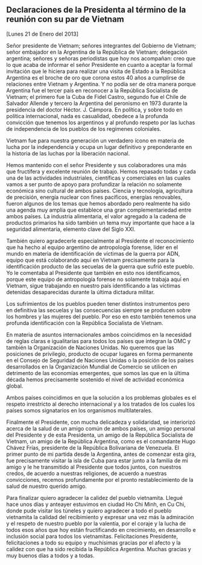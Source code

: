 Declaraciones de la Presidenta al término de la reunión con su par de Vietnam
-----------------------------------------------------------------------------

[Lunes 21 de Enero del 2013]

Señor presidente de Vietnam; señores integrantes del Gobierno de
Vietnam; señor embajador en la Argentina de la República de Vietnam;
delegación argentina; señores y señoras periodistas que hoy nos
acompañan: creo que lo que acaba de informar el señor Presidente en
cuanto a aceptar la formal invitación que le hiciera para realizar una
visita de Estado a la República Argentina es el broche de oro que corona
estos 40 años a cumplirse de relaciones entre Vietnam y Argentina. Y no
podía ser de otra manera porque Argentina fue el tercer país en
reconocer a la República Socialista de Vietnam; el primero fue la Cuba
de Fidel Castro, segundo fue el Chile de Salvador Allende y tercero la
Argentina del peronismo en 1973 durante la presidencia del doctor
Héctor. J. Cámpora. En política, y sobre todo en política internacional,
nada es casualidad, obedece a la profunda convicción que tenemos los
argentinos y al profundo respeto por las luchas de independencia de los
pueblos de los regímenes coloniales.

Vietnam fue para nuestra generación un verdadero ícono en materia de
lucha por la independencia y ocupa un lugar definitivo y preponderante
en la historia de las luchas por la liberación nacional.

Hemos mantenido con el señor Presidente y sus colaboradores una más que
fructífera y excelente reunión de trabajo. Hemos repasado todas y cada
una de las actividades industriales, científicas y comerciales en las
cuales vamos a ser punto de apoyo para profundizar la relación no
solamente económica sino cultural de ambos países. Ciencia y tecnología,
agricultura de precisión, energía nuclear con fines pacíficos, energías
renovables, fueron algunos de los temas que hemos abordado pero
realmente ha sido una agenda muy amplia que establece una gran
complementariedad entre ambos países. La industria alimentaria, el valor
agregado a la cadena de productos primarios ha sido también un tema muy
importante que hace a la seguridad alimentaria, elemento clave del Siglo
XXI.

También quiero agradecerle especialmente al Presidente el reconocimiento
que ha hecho al equipo argentino de antropología forense, líder en el
mundo en materia de identificación de víctimas de la guerra por ADN,
equipo que está colaborando aquí en Vietnam precisamente para la
identificación producto de las secuelas de la guerra que sufrió este
pueblo. Yo le comentaba al Presidente que también en esto nos
identificamos, porque este equipo de antropología forense no solamente
trabaja aquí en Vietnam, sigue trabajando en nuestro país identificando
a las víctimas detenidas desaparecidas durante la última dictadura
militar.

Los sufrimientos de los pueblos pueden tener distintos instrumentos pero
en definitiva las secuelas y las consecuencias siempre se producen sobre
los hombres y las mujeres del pueblo. Por eso en esto también tenemos
una profunda identificación con la República Socialista de Vietnam.

En materia de asuntos internacionales ambos coincidimos en la necesidad
de reglas claras e igualitarias para todos los países que integran la
OMC y también la Organización de Naciones Unidas. No queremos que las
posiciones de privilegio, producto de ocupar lugares en forma permanente
en el Consejo de Seguridad de Naciones Unidas o la posición de los
países desarrollados en la Organización Mundial de Comercio se utilicen
en detrimento de las economías emergentes, que somos las que en la
última década hemos precisamente sostenido el nivel de actividad
económica global.

Ambos países coincidimos en que la solución a los problemas globales es
el respeto irrestricto al derecho internacional y a los tratados de los
cuales los países somos signatarios en los organismos multilaterales.

Finalmente el Presidente, con mucha delicadeza y solidaridad, se
interiorizó acerca de la salud de un amigo común de ambos países, un
amigo personal del Presidente y de esta Presidenta, un amigo de la
República Socialista de Vietnam, un amigo de la República Argentina,
como es el comandante Hugo Chávez Frías, presidente de la República
Bolivariana de Venezuela. El primer punto de mi partida desde la
Argentina, antes de comenzar esta gira, fue precisamente visitar la isla
de Cuba para estar junto a la familia de mi amigo y le he transmitido al
Presidente que todos juntos, con nuestros credos, de acuerdo a nuestras
religiones, de acuerdo a nuestras convicciones, recemos profundamente
por el pronto restablecimiento de la salud de nuestro querido amigo.

Para finalizar quiero agradecer la calidez del pueblo vietnamita. Llegué
hace unos días y anteayer estuvimos en ciudad Ho Chi Minh, en Cu Chi,
donde pude visitar los túneles y quiero agradecer a todo el pueblo
vietnamita la calidad del recibimiento y expresar una vez más la
admiración y el respeto de nuestro pueblo por la valentía, por el coraje
y la lucha de todos esos años que hoy están fructificando en
crecimiento, en desarrollo e inclusión social para todos los
vietnamitas. Felicitaciones Presidente, felicitaciones a todo su equipo
y muchísimas gracias por el afecto y la calidez con que ha sido recibida
la República Argentina. Muchas gracias y muy buenos días a todos y a
todas.
